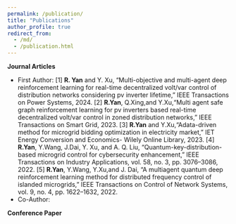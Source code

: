 ```yaml
---
permalink: /publication/
title: "Publications"
author_profile: true
redirect_from: 
  - /md/
  - /publication.html
---
```


**Journal Articles**
* First Author:
  [1] **R. Yan** and Y. Xu, “Multi-objective and multi-agent deep reinforcement learning for real-time decentralized volt/var control of distribution networks considering pv inverter lifetime,” IEEE Transactions on Power Systems, 2024.
  [2]  **R.Yan**, Q.Xing,and Y.Xu,“Multi agent safe graph reinforcement learning for pv inverters based real-time decentralized volt/var control in zoned distribution networks,” IEEE Transactions on Smart Grid, 2023.
  [3]  **R.Yan** and Y.Xu,“Adata-driven method for microgrid bidding optimization in electricity market,” IET Energy Conversion and Economics- Wilely Online Library, 2023.
  [4] **R.Yan**, Y.Wang, J.Dai, Y. Xu, and A. Q. Liu, “Quantum-key-distribution-based microgrid control for cybersecurity enhancement,” IEEE Transactions on Industry Applications, vol. 58, no. 3, pp. 3076–3086, 2022.
  [5] **R.Yan**, Y.Wang, Y.Xu,and J. Dai, “A multiagent quantum deep reinforcement learning method for distributed frequency control of islanded microgrids,” IEEE Transactions on Control of Network Systems, vol. 9, no. 4, pp. 1622–1632, 2022.
* Co-Author:

**Conference Paper**
